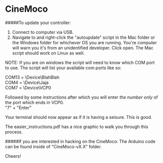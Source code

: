 CineMoco
========
#####To update your controller:
1. Connect to computer via USB.
2. Navigate to and right-click the "autoupdate" script in the Mac folder or 
the Windows folder for whichever OS you are running. You're computer will warn you it's from an unidentified developer.  Click open.   The Mac script should 
work on Linux as well.

NOTE: If you are on windows the script will need to know which COM port to use.  The script will list your available com ports like so:

COM13 = \Device\BlahBlah  
COM4 = \Device\Jaja  
COM7 = \Device\VCP0  

Followed by some instructions after which you will enter _the number only_ of the port which ends in VCP0.  
"7" + "Enter"

Your terminal should now appear as if it is having a seisure.  This is good.

The easier_instructions.pdf has a nice graphic to walk you through this process.


#####If you are interested in hacking on the CineMoco:
The Arduino code can be found inside of "CineMoco-vX.X" folder.

Cheers!
